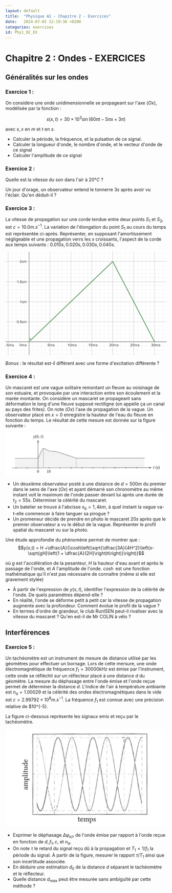 ```yaml
---
layout: default
title:  "Physique A1 - Chapitre 2 - Exercices"
date:   2024-07-01 12:19:36 +0200
categories: exercises
id: Phy1_02_EX
---
```


# Chapitre 2 : Ondes - EXERCICES

## Généralités sur les ondes

### Exercice 1 : 

On considère une onde unidimensionnelle se propageant sur l'axe $(Ox)$, modélisée par la fonction : 

$$s(x,t) = 30 \times 10^3 \sin(60 \pi t - 5 \pi x +3 \pi)$$

avec $s, x$ en $m$ et $t$ en $s$.

- Calculer la période, la fréquence, et la pulsation de ce signal.
- Calculer la longueur d'onde, le nombre d'onde, et le vecteur d'onde de ce signal
- Calculer l'amplitude de ce signal

### Exercice 2 : 

Quelle est la vitesse du son dans l'air à $20°C$ ? 

Un jour d'orage, un observateur entend le tonnerre $3s$ après avoir vu l'éclair. Qu'en déduit-il ? 



### Exercice 3 : 

La vitesse de propagation sur une corde tendue entre deux points $S_1$ et $S_2$, est $c = 10.0 m.s^{-1}$. La variation de l'élongation du point $S_1$ au cours du temps est représentée ci-après.
Représenter, en supposant l'amortissement négligeable et une propagation verrs les $x$ croissants, l'aspect de la corde aux temps suivants : $0.010 s, 0.020 s, 0.030 s, 0.040 s$.

![image info](./img/02_EX/wave_1.png)

*Bonus* : le résultat est-il différent avec une forme d'excitation différente ? 

### Exercice 4 : 

Un mascaret est une vague solitaire remontant un fleuve au voisinage de son estuaire, et provoquée par une interaction entre son écoulement et la marée montante. On considère un mascaret se propageant sans déformation le long d'une fleuve supposé rectiligne (on appelle ça un canal au pays des frites). On note $(Ox)$ l'axe de propagation de la vague. Un observateur placé en $x=0$ enregistre la hauteur de l'eau du fleuve en fonction du temps. Le résultat de cette mesure est donnée sur la figure suivante :

![image info](./img/02_EX/wave_2.png)

- Un deuxième observateur posté à une distance de $d = 500m$ du premier dans le sens de l'axe $(Ox)$ et ayant démarré son chronomètre au même instant voit le maximum de l'onde passer devant lui après une durée de $t_2 = 55s$. Déterminer la célérité du mascaret. 
- Un batelier se trouve à l'abcisse $x_b = 1,4 km$, à quel instant la vague va-t-elle commencer à faire tanguer sa pirogue ?
- Un promeneur décide de prendre en photo le mascaret $20 s$ après que le premier observateur a vu le début de la vague. Représenter le profil spatial du mascaret vu sur la photo. 

Une étude approfondie du phénomène permet de montrer que : 
$$y(x,t) = H +\dfrac{A}{\cosh\left(\sqrt{\dfrac{3A}{4H^2}\left(x-\sqrt{gH}\left(1 + \dfrac{A}{2H}\right)t\right)}\right)}$$

où $g$ est l'accélération de la pesanteur, $H$ la hauteur d'eau avant et après le passage de l'onde, et $A$ l'amplitude de l'onde. $\cosh$ est une fonction mathématique qu'il n'est pas nécessaire de connaître (même si elle est gravement stylée)

- À partir de l'expression de $y(x,t)$, identifier l'expression de la célérité de l'onde. De quels paramètres dépend-elle ? 
- En réalité, l'onde se déforme petit à petit car la vitesse de propagation augmente avec la profondeur. Comment évolue le profil de la vague ?
- En termes d'ordre de grandeur, le club RunISEN peut-il rivaliser avec la vitesse du mascaret ? Qu'en est-il de Mr COLIN à vélo ? 

## Interférences

### Exercice 5 : 

Un tachéomètre est un instrument de mesure de distance utilisé par les géomètres pour effectuer un bornage. Lors de cette mersure, une onde électromagnétique de fréquence $f_1 = 30 000 kHz$ est émise par l'instrument, cette onde se réfléchit sur un réflecteur placé à une distance $d$ du géomètre. La mesure du déphasage entre l'onde émise et l'onde reçue permet de déterminer la distance $d$. L'indice de l'air à température ambiante est $n_a = 1.00029$ et la célérité des ondes électromagnétiques dans le vide est $c = 2.99792 \times 10^8 m.s^{-1}$. La fréquence $f_1$ est connue avec une précision relative de $10^{-5}.

La figure ci-dessous représente les signaux emis et reçu par le tachéomètre. 

![image info](./img/02_EX/tache.png)

- Exprimer le déphasage $\Delta \varphi_{e/r}$ de l'onde émise par rapport à l'onde reçue en fonction de $d, f_1, c$, et $n_a$.
- On note $\tau$ le retard du signal reçu dû à la propagation et $T_1 = 1/f_1$ la période du signal. À partir de la figure, mesurer le rapport $\tau / T_1$ ainsi que son incertitude associée. 
- En déduire une estimation $d_0$ de la distance $d$ séparant le tachéomètre et le réflecteur. 
- Quelle distance $d_{max}$ peut être mesurée sans ambiguïté par cette méthode ?  